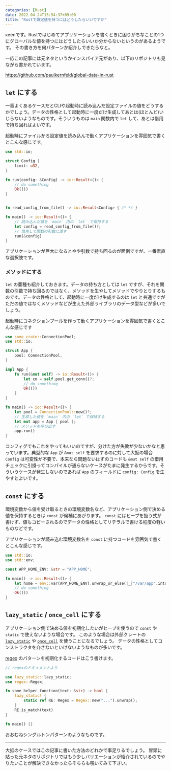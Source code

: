 ```yaml
---
categories: [Rust]
date: 2022-04-24T15:54:37+09:00
title: "Rustで設定値を持つにはどうしたらいいですか"
---
```

κeenです。Rustではじめてアプリケーションを書くときに困りがちなことの1つにグローバルな値を持つにはどうしたらいいか分からないというのがあるようです。
その書き方を何パターンか紹介しできたらなと。

一応この記事には元ネタというかインスパイア元があり、以下のリポジトリも見ながら書かれています。

https://github.com/paulkernfeld/global-data-in-rust

<!--more-->


## `let` にする

一番よくあるケースだとCLIや起動時に読み込んだ設定ファイルの値をどうするかでしょう。データの性格として起動時に一度だけ生成してあとは(ほとんど)いじらないようなものです。そういうものは `main` 関数内で `let` して、あとは借用で持ち回ればよいです。

起動時にファイルかろ設定値を読み込んで動くアプリケーションを雰囲気で書くとこんな感じです。

```rust
use std::io;

struct Config {
    limit: u32,
}

fn run(config: &Config) -> io::Result<()> {
    // do something
    Ok(())
}


fn read_config_from_file() -> io::Result<Config> { /* */ }

fn main() -> io::Result<()> {
    // 読み込んだ値を `main` 内の `let` で保持する
    let config = read_config_from_file()?;
    // 借用して関数の引数に渡す
    run(&config)
}
```

アプリケーションが巨大になるとやや引数で持ち回るのが面倒ですが、一番素直な選択肢です。

### メソッドにする

`let` の亜種も紹介しておきます。データの持ち方としては `let` ですが、それを関数の引数で持ち回るのではなく、メソッドを生やしてメソッドでやりとりするものです。データの性格として、起動時に一度だけ生成するのは `let` と共通ですがただの値ではなくメソッドなどが生えた外部ライブラリのデータ型などが多いでしょう。

起動時にコネクションプールを作って動くアプリケーションを雰囲気で書くとこんな感じです

```rust
use some_crate::ConnectionPool;
use std::io;

struct App {
    pool: ConnectionPool,
}

impl App {
    fn run(&mut self) -> io::Result<()> {
        let cn = self.pool.get_conn()?;
        // do something
        Ok(())
    }
}

fn main() -> io::Result<()> {
    let pool = ConnectionPool::new()?;
    // 生成した値を `main` 内の `let` で保持する
    let mut app = App { pool };
    // メソッドを呼び出す
    app.run()
}
```

コンフィグでもこれをやってもいいのですが、分けた方が失敗が少ないかなと思っています。典型的な `App` が `&mut self` を要求するのに対して大抵の場合 `Config` は可変性が不要で、本来なら問題ないはずのコードも `&mut self` の借用チェックに引掛ってコンパイルが通らないケースがたまに発生するからです。そういうケースが発生しないのであれば `App` のフィールドに `config: Config` を生やすとよいです。

## `const` にする

環境変数から値を受け取るときの環境変数名など、アプリケーション側で決める値を保持するときは `const` が候補にあがります。
`const` にはヒープを扱う式が書けず、値もコピーされるのでデータの性格としてリテラルで書ける程度の軽いものなどです。

アプリケーションが読み込む環境変数名を `const` に持つコードを雰囲気で書くとこんな感じです。

``` rust
use std::io;
use std::env;

const APP_HOME_ENV: &str = "APP_HOME";

fn main() -> io::Result<()> {
    let home = env::var(APP_HOME_ENV).unwrap_or_else(|_|"/var/app".into());
    // do something
    Ok(())
}
```

## `lazy_static` / `once_cell` にする

アプリケーション側で決める値を初期化したいがヒープを使うので `const` や `static` で使えないような場合です。
このような場合は外部クレートの [`lazy_static`](https://crates.io/crates/lazy_static) や [`once_cell`](https://crates.io/crates/once_cell) を使うことになるでしょう。
データの性格としてコンストラクタを介さないといけないようなものが多いです。

[regex](https://docs.rs/regex/latest/regex/) のパターンを初期化するコードはこう書けます。

``` rust
// regexのドキュメントより

use lazy_static::lazy_static;
use regex::Regex;

fn some_helper_function(text: &str) -> bool {
    lazy_static! {
        static ref RE: Regex = Regex::new("...").unwrap();
    }
    RE.is_match(text)
}

fn main() {}
```

おおむねシングルトンパターンのようなものです。

---

大抵のケースではこの記事に書いた方法のどれかで事足りるでしょう。
冒頭に貼った元ネタのリポジトリではもう少しバリエーションが紹介されているのでやりたいことが解決できなかったらそちらも覗いてみて下さい。

